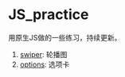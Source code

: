 # JS_practice

用原生JS做的一些练习，持续更新。

1. [swiper](./swiper/demo.md): 轮播图
2. [options](./options/index.html): 选项卡





